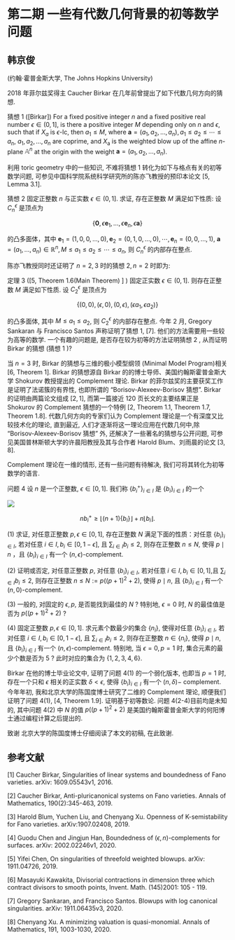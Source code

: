 # 第二期 一些有代数几何背景的初等数学问题 

## 韩京俊

(约翰$\cdot$霍普金斯大学, The Johns Hopkins University)

2018 年菲尔兹奖得主 Caucher Birkar 在几年前曾提出了如下代数几何方向的猜想.

猜想 1 ([Birkar]) For a fixed positive integer $n$ and a fixed positive real number $\epsilon \in(0,1]$, is there a positive integer $M$ depending only on $n$ and $\epsilon$, such that if $X_{a}$ is $\epsilon$-lc, then $a_{1} \leq M$, where $\boldsymbol{a}=\left(a_{1}, a_{2}, \ldots, a_{n}\right), a_{1} \leq a_{2} \leq \cdots \leq a_{n}$, $a_{1}, a_{2}, \ldots, a_{n}$ are coprime, and $X_{\mathrm{a}}$ is the weighted blow up of the affine $n$-plane $\mathbb{A}^{n}$ at the origin with the weight $\mathbf{a}=\left(a_{1}, a_{2}, \ldots, a_{n}\right)$.

利用 toric geometry 中的一些知识, 不难将猜想 1 转化为如下与格点有关的初等数学问题, 可参见中国科学院系统科学研究所的陈亦飞教授的预印本论文 [5, Lemma 3.1].

猜想 2 固定正整数 $n$ 与正实数 $\epsilon \in(0,1]$. 求证, 存在正整数 $M$ 满足如下性质: 设 $C_{n}^{\epsilon}$ 是顶点为

$$
\left\{\mathbf{0}, \epsilon \boldsymbol{e}_{1}, \ldots, \epsilon \boldsymbol{e}_{n}, \epsilon \boldsymbol{a}\right\}
$$

的凸多面体，其中 $\boldsymbol{e}_{1}=(1,0,0, \ldots, 0), \boldsymbol{e}_{2}=(0,1,0, \ldots, 0), \cdots, \boldsymbol{e}_{n}=(0,0, \ldots, 1)$, $\boldsymbol{a}=\left(a_{1}, \ldots, a_{n}\right) \in \mathbb{R}^{n}, M \leq a_{1} \leq a_{2} \leq \cdots \leq a_{n}$, 则 $C_{n}^{\epsilon}$ 的内部存在整点.

陈亦飞教授同时还证明了 $n=2,3$ 时的猜想 $2, n=2$ 时即为:

定理 3 ([5, Theorem 1.6(Main Theorem) $]$ ) 固定正实数 $\epsilon \in(0,1]$. 则存在正整数 $M$ 满足如下性质. 设 $C_{2}^{\epsilon}$ 是顶点为

$$
\left\{(0,0),(\epsilon, 0),(0, \epsilon),\left(\epsilon a_{1}, \epsilon a_{2}\right)\right\}
$$

的凸多面体, 其中 $M \leq a_{1} \leq a_{2}$, 则 $C_{2}^{\epsilon}$ 的内部存在整点.
今年 2 月, Gregory Sankaran 与 Francisco Santos 声称证明了猜想 1, [7]. 他们的方法需要用一些较为高等的数学. 一个有趣的问题是, 是否存在较为初等的方法证明猜想 2 , 从而证明 Birkar 的猜想 (猜想 1 )?

当 $n=3$ 时, Birkar 的猜想与三维的极小模型纲领 (Minimal Model Program)相关 [6, Theorem 1]. Birkar 的猜想源自 Birkar 的的博士导师、美国约翰斯霍普金斯大学 Shokurov 教授提出的 Complement 理论. Birkar 的菲尔兹奖的主要获奖工作是证明了法诺簇的有界性, 也即所谓的 “Borisov-Alexeev-Borisov 猜想”. Birkar 的证明由两篇论文组成 $[2,1]$, 而第一篇接近 120 页长文的主要结果正是 Shokurov 的 Complement 猜想的一个特例 [2, Theorem 1.1, Theorem 1.7, Theorem 1.8]. 代数几何方向的专家们认为 Complement 理论是一个有深度又比较技术化的理论, 直到最近, 人们才逐渐将这一理论应用在代数几何中,除 “Borisov-Alexeev-Borisov 猜想” 外, 还解决了一些著名的猜想与公开问题, 可参见美国普林斯顿大学的许晨阳教授及其与合作者 Harold Blum、刘雨晨的论文 $[3,8]$.

Complement 理论在一维的情形, 还有一些问题有待解决, 我们可将其转化为初等数学的语言.

问题 4 设 $n$ 是一个正整数, $\epsilon \in[0,1]$. 我们称 $\left\{b_{i}^{+}\right\}_{i \in I}$ 是 $\left\{b_{i}\right\}_{i \in I}$ 的一个

![](https://cdn.mathpix.com/cropped/2024_02_26_8b382a14bebeb981c83ag-2.jpg?height=91&width=1197&top_left_y=1508&top_left_x=298)

$$
n b_{i}^{+} \geq\left\lfloor(n+1)\left\{b_{i}\right\}\right\rfloor+n\left\lfloor b_{i}\right\rfloor .
$$

(1) 求证, 对任意正整数 $p, \epsilon \in[0,1]$, 存在正整数 $N$ 满足下面的性质：对任意 $\left\{b_{i}\right\}_{i \in I}$, 若对任意 $i \in I, b_{i} \in[0,1-\epsilon]$, 且 $\sum_{i \in I} b_{i} \leq 2$, 则存在正整数 $n \leq N$, 使得 $p \mid n$ ，且 $\left\{b_{i}\right\}_{i \in I}$ 有一个 $(n, \epsilon)$-complement.

(2) 证明或否定, 对任意正整数 $p$, 对任意 $\left\{b_{i}\right\}_{i \in I}$, 若对任意 $i \in I, b_{i} \in[0,1]$,且 $\sum_{i \in I} b_{i} \leq 2$, 则存在正整数 $n \leq N:=p\left((p+1)^{2}+2\right)$, 使得 $p \mid n$, 且 $\left\{b_{i}\right\}_{i \in I}$ 有一个 $(n, 0)$-complement.

(3) 一般的, 对固定的 $\epsilon, p$, 是否能找到最佳的 $N$ ? 特别地, $\epsilon=0$ 时, $N$ 的最佳值是否为 $p\left((p+1)^{2}+2\right)$ ?

(4) 固定正整数 $p, \epsilon \in[0,1]$. 求元素个数最少的集合 $\left\{n_{i}\right\}$, 使得对任意 $\left\{b_{i}\right\}_{i \in I}$, 若对任意 $i \in I, b_{i} \in[0,1-\epsilon]$, 且 $\sum_{i \in I} b_{i} \leq 2$, 则存在正整数 $n \in\left\{n_{i}\right\}$, 使得 $p \mid n$, 且 $\left\{b_{i}\right\}_{i \in I}$ 有一个 $(n, \epsilon)$-complement. 特别地, 当 $\epsilon=0, p=1$ 时, 集合元素的最少个数是否为 5 ? 此时对应的集合为 $\{1,2,3,4,6\}$.

Birkar 在他的博士毕业论文中, 证明了问题 4(1) 的一个弱化版本, 也即当 $p=1$ 时, 存在一个只和 $\epsilon$ 相关的正实数 $\delta<\epsilon$, 使得 $\left\{b_{i}\right\}_{i \in I}$ 有一个 $(n, \delta)-$ complement. 今年年初, 我和北京大学的陈国度博士研究了二维的 Complement 理论, 顺便我们证明了问题 4(1), [4, Theorem 1.9]. 证明基于初等数论. 问题 4(2-4)目前均是未知的, 其中问题 4(2) 中 $N$ 的值 $p\left((p+1)^{2}+2\right)$ 是美国约翰斯霍普金斯大学的何阳博士通过编程计算之后提出的.

致谢 北京大学的陈国度博士仔细阅读了本文的初稿, 在此致谢.

## 参考文献

[1] Caucher Birkar, Singularities of linear systems and boundedness of Fano varieties. arXiv: 1609.05543v1, 2016.

[2] Caucher Birkar, Anti-pluricanonical systems on Fano varieties. Annals of Mathematics, 190(2):345-463, 2019.

[3] Harold Blum, Yuchen Liu, and Chenyang Xu. Openness of K-semistability for Fano varieties. arXiv:1907.02408, 2019.

[4] Guodu Chen and Jingjun Han, Boundedness of $(\epsilon, n)$-complements for surfaces. arXiv: 2002.02246v1, 2020.

[5] Yifei Chen, On singularities of threefold weighted blowups. arXiv: 1911.04726, 2019.

[6] Masayuki Kawakita, Divisorial contractions in dimension three which contract divisors to smooth points, Invent. Math. (145)2001: 105 - 119.

[7] Gregory Sankaran, and Francisco Santos. Blowups with log canonical singularities. arXiv: 1911.06435v3, 2020.

[8] Chenyang Xu. A minimizing valuation is quasi-monomial. Annals of Mathematics, 191, 1003-1030, 2020.

